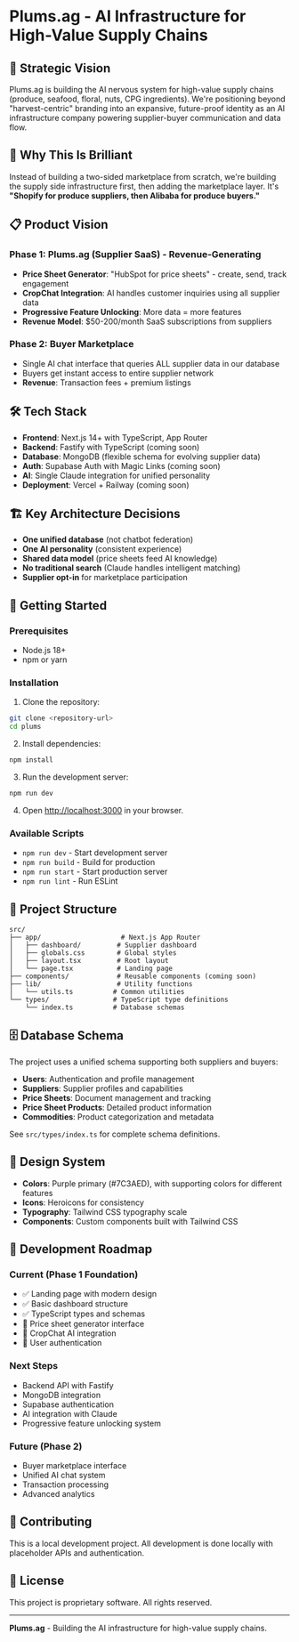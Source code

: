# Plums.ag - AI Infrastructure for High-Value Supply Chains

## 🎯 Strategic Vision

Plums.ag is building the AI nervous system for high-value supply chains (produce, seafood, floral, nuts, CPG ingredients). We're positioning beyond "harvest-centric" branding into an expansive, future-proof identity as an AI infrastructure company powering supplier-buyer communication and data flow.

## 🚀 Why This Is Brilliant

Instead of building a two-sided marketplace from scratch, we're building the supply side infrastructure first, then adding the marketplace layer. It's **"Shopify for produce suppliers, then Alibaba for produce buyers."**

## 📋 Product Vision

### Phase 1: Plums.ag (Supplier SaaS) - Revenue-Generating
- **Price Sheet Generator**: "HubSpot for price sheets" - create, send, track engagement
- **CropChat Integration**: AI handles customer inquiries using all supplier data
- **Progressive Feature Unlocking**: More data = more features
- **Revenue Model**: $50-200/month SaaS subscriptions from suppliers

### Phase 2: Buyer Marketplace
- Single AI chat interface that queries ALL supplier data in our database
- Buyers get instant access to entire supplier network
- **Revenue**: Transaction fees + premium listings

## 🛠 Tech Stack

- **Frontend**: Next.js 14+ with TypeScript, App Router
- **Backend**: Fastify with TypeScript (coming soon)
- **Database**: MongoDB (flexible schema for evolving supplier data)
- **Auth**: Supabase Auth with Magic Links (coming soon)
- **AI**: Single Claude integration for unified personality
- **Deployment**: Vercel + Railway (coming soon)

## 🏗 Key Architecture Decisions

- **One unified database** (not chatbot federation)
- **One AI personality** (consistent experience)
- **Shared data model** (price sheets feed AI knowledge)
- **No traditional search** (Claude handles intelligent matching)
- **Supplier opt-in** for marketplace participation

## 🚀 Getting Started

### Prerequisites
- Node.js 18+ 
- npm or yarn

### Installation

1. Clone the repository:
```bash
git clone <repository-url>
cd plums
```

2. Install dependencies:
```bash
npm install
```

3. Run the development server:
```bash
npm run dev
```

4. Open [http://localhost:3000](http://localhost:3000) in your browser.

### Available Scripts

- `npm run dev` - Start development server
- `npm run build` - Build for production
- `npm run start` - Start production server
- `npm run lint` - Run ESLint

## 📁 Project Structure

```
src/
├── app/                    # Next.js App Router
│   ├── dashboard/         # Supplier dashboard
│   ├── globals.css        # Global styles
│   ├── layout.tsx         # Root layout
│   └── page.tsx           # Landing page
├── components/            # Reusable components (coming soon)
├── lib/                   # Utility functions
│   └── utils.ts          # Common utilities
└── types/                # TypeScript type definitions
    └── index.ts          # Database schemas
```

## 🗄 Database Schema

The project uses a unified schema supporting both suppliers and buyers:

- **Users**: Authentication and profile management
- **Suppliers**: Supplier profiles and capabilities
- **Price Sheets**: Document management and tracking
- **Price Sheet Products**: Detailed product information
- **Commodities**: Product categorization and metadata

See `src/types/index.ts` for complete schema definitions.

## 🎨 Design System

- **Colors**: Purple primary (#7C3AED), with supporting colors for different features
- **Icons**: Heroicons for consistency
- **Typography**: Tailwind CSS typography scale
- **Components**: Custom components built with Tailwind CSS

## 🔮 Development Roadmap

### Current (Phase 1 Foundation)
- ✅ Landing page with modern design
- ✅ Basic dashboard structure
- ✅ TypeScript types and schemas
- 🔄 Price sheet generator interface
- 🔄 CropChat AI integration
- 🔄 User authentication

### Next Steps
- Backend API with Fastify
- MongoDB integration
- Supabase authentication
- AI integration with Claude
- Progressive feature unlocking system

### Future (Phase 2)
- Buyer marketplace interface
- Unified AI chat system
- Transaction processing
- Advanced analytics

## 🤝 Contributing

This is a local development project. All development is done locally with placeholder APIs and authentication.

## 📄 License

This project is proprietary software. All rights reserved.

---

**Plums.ag** - Building the AI infrastructure for high-value supply chains.
